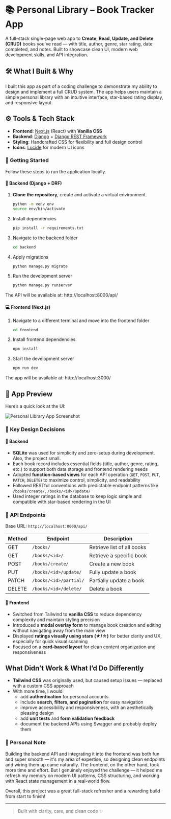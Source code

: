 # 📚 Personal Library – Book Tracker App

A full-stack single-page web app to **Create, Read, Update, and Delete (CRUD)** books you've read — with title, author, genre, star rating, date completed, and notes. Built to showcase clean UI, modern web development skills, and API integration.



## 🛠️ What I Built & Why

I built this app as part of a coding challenge to demonstrate my ability to design and implement a full CRUD system. The app helps users maintain a simple personal library with an intuitive interface, star-based rating display, and responsive layout. 



## ⚙️ Tools & Tech Stack

- **Frontend**: [Next.js](https://nextjs.org/) (React) with **Vanilla CSS**
- **Backend**: [Django](https://www.djangoproject.com/) + [Django REST Framework](https://www.django-rest-framework.org/)
- **Styling**: Handcrafted CSS for flexibility and full design control
- **Icons**: [Lucide](https://lucide.dev/) for modern UI icons



### 🚀 Getting Started

Follow these steps to run the application locally.


#### 🔧 Backend (Django + DRF)

1. **Clone the repository**, create and activate a virtual environment.
    ```bash
    python -m venv env
    source env/bin/activate
2. Install dependencies
    ```bash
    pip install -r requirements.txt     
3. Navigate to the backend folder
   ```bash
   cd backend
4. Apply migrations
    ```bash
    python manage.py migrate
5. Run the development server
    ```bash
    python manage.py runserver
The API will be available at: http://localhost:8000/api/


#### 💻 Frontend (Next.js)

1. Navigate to a different terminal and move into the frontend folder
   ```bash
   cd frontend
2. Install frontend dependencies
    ```bash
    npm install
3. Start the development server
    ```bash
    npm run dev
The app will be available at: http://localhost:3000/


## 📸 App Preview

Here’s a quick look at the UI:

![Personal Library App Screenshot](../interns-challenge/frontend/public/page.jpg)


### 🔑 Key Design Decisions

#### 🧩 Backend
- **SQLite** was used for simplicity and zero-setup during development. Also, the project small.
- Each book record includes essential fields (title, author, genre, rating, etc.) to support both data storage and frontend rendering needs
- Adopted **function-based views** for each API operation (`GET`, `POST`, `PUT`, `PATCH`, `DELETE`) to maximize control, simplicity, and readability
- Followed RESTful conventions with predictable endpoint patterns like `/books/create/`, `/books/<id>/update/`
- Used integer ratings in the database to keep logic simple and compatible with star-based rendering in the UI

### 📡 API Endpoints

Base URL: `http://localhost:8000/api/`

| Method | Endpoint                    | Description               |
|--------|-----------------------------|---------------------------|
| GET    | `/books/`                   | Retrieve list of all books |
| GET    | `/books/<id>/`              | Retrieve a specific book   |
| POST   | `/books/create/`            | Create a new book          |
| PUT    | `/books/<id>/update/`       | Fully update a book        |
| PATCH  | `/books/<id>/partial/`      | Partially update a book    |
| DELETE | `/books/<id>/delete/`       | Delete a book              |



#### 🎨 Frontend
- Switched from Tailwind to **vanilla CSS** to reduce dependency complexity and maintain styling precision
- Introduced a **modal overlay form** to manage book creation and editing without navigating away from the main view
- Displayed **ratings visually using stars (★/☆)** for better clarity and UX, especially for quick visual scanning
- Focused on a **card-based layout** for clean content organization and responsiveness





## What Didn’t Work & What I’d Do Differently

- **Tailwind CSS** was originally used, but caused setup issues — replaced with a custom CSS approach
- With more time, I would
  - add **authentication** for personal accounts
  - include **search, filters, and pagination** for easy navigation
  - improve accessibility and responsiveness, with an aesthetically pleasing design
  - add **unit tests** and **form validation feedback**
  - document the backend APIs using Swagger and probably deploy them



### 💬 Personal Note

Building the backend API and integrating it into the frontend was both fun and super smooth — it's my area of expertise, so designing clean endpoints and wiring them up came naturally. The frontend, on the other hand, took more time and effort. But I genuinely enjoyed the challenge — it helped me refresh my memory on modern UI patterns, CSS structuring, and working with React state management in a real-world flow.

Overall, this project was a great full-stack refresher and a rewarding build from start to finish!


---

> Built with clarity, care, and clean code ✨
